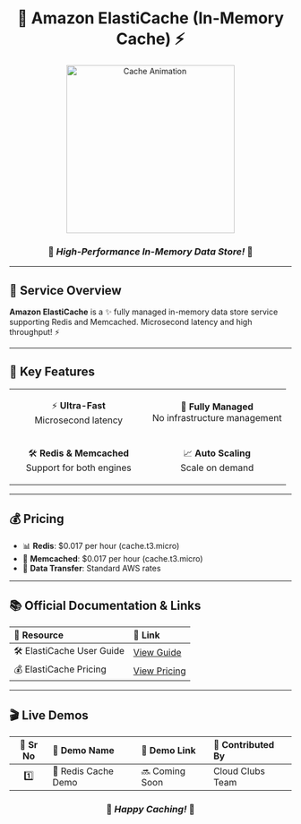 <div align="center">

# 🚀 Amazon ElastiCache (In-Memory Cache) ⚡

<img src="https://media.giphy.com/media/3oKIPnAiaMCws8nOsE/giphy.gif" width="300" alt="Cache Animation">

### 🌟 *High-Performance In-Memory Data Store!* 🌟

</div>

---

## 📖 Service Overview

**Amazon ElastiCache** is a ✨ fully managed in-memory data store service supporting Redis and Memcached. Microsecond latency and high throughput! ⚡

---

## 🎯 Key Features

<table>
<tr>
<td align="center" width="50%">

⚡ **Ultra-Fast**<br/>
Microsecond latency

</td>
<td align="center" width="50%">

🔄 **Fully Managed**<br/>
No infrastructure management

</td>
</tr>
<tr>
<td align="center" width="50%">

🛠️ **Redis & Memcached**<br/>
Support for both engines

</td>
<td align="center" width="50%">

📈 **Auto Scaling**<br/>
Scale on demand

</td>
</tr>
</table>

---

## 💰 Pricing

- 📊 **Redis**: $0.017 per hour (cache.t3.micro)
- 🔄 **Memcached**: $0.017 per hour (cache.t3.micro)
- 💾 **Data Transfer**: Standard AWS rates

---

## 📚 Official Documentation & Links

| 📖 **Resource** | 🔗 **Link** |
|:---|:---|
| 🛠️ ElastiCache User Guide | [View Guide](https://docs.aws.amazon.com/elasticache/) |
| 💰 ElastiCache Pricing | [View Pricing](https://aws.amazon.com/elasticache/pricing/) |

---

## 🎬 Live Demos

| 🔢 **Sr No** | 🎯 **Demo Name** | 🔗 **Demo Link** | 👥 **Contributed By** |
|:---:|:---|:---|:---|
| 1️⃣ | 🚀 Redis Cache Demo | 🔜 Coming Soon | Cloud Clubs Team |

<div align="center">

### 🌟 *Happy Caching!* 🌟

</div>